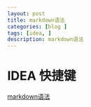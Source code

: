 ```yaml
---
layout: post
title: markdown语法
categories: [blog ]
tags: [idea, ]
description: markdown语法
---
```

# IDEA 快捷键

[markdown语法][65f1b9b4]

  [65f1b9b4]: http://azeril.me/blog/Markdown-Syntax.html "markdown语法"
